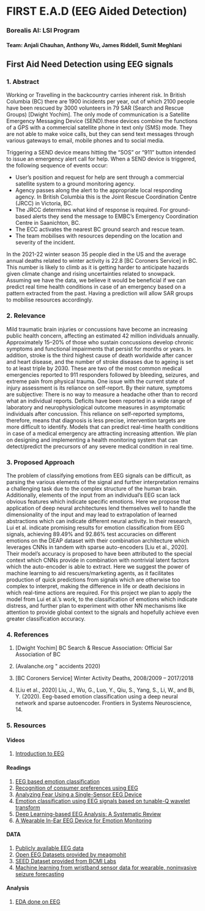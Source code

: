 # FIRST E.A.D (EEG Aided Detection)

### Borealis AI: LSI Program

#### Team: Anjali Chauhan, Anthony Wu, James Riddell, Sumit Meghlani

## First Aid Need Detection using EEG signals

### 1. Abstract

Working or Travelling in the backcountry carries inherent risk. In British Columbia (BC) there are 1900 incidents per year, out of which 2100 people have been rescued by 3000 volunteers in 79 SAR (Search and Rescue Groups) [Dwight Yochim]. The only mode of communication is a Satellite Emergency Messaging Device (SEND).these devices combine the functions of a GPS with a commercial satellite phone in text only (SMS) mode. They are not able to make voice calls, but they can send text messages through various gateways to email, mobile phones and to social media.
 
Triggering a SEND device means hitting the “SOS” or “911” button intended to issue an emergency alert call for help. When a SEND device is triggered, the following sequence of events occur:

- User’s position and request for help are sent through a commercial satellite system to a ground monitoring agency.
- Agency passes along the alert to the appropriate local responding agency. In British Columbia this is the Joint Rescue Coordination Centre (JRCC) in Victoria, BC.
- The JRCC determines what kind of response is required. For ground-based alerts they send the message to EMBC’s Emergency Coordination Centre in Saanichton, BC.
- The ECC activates the nearest BC ground search and rescue team.
- The team mobilises with resources depending on the location and severity of the incident.

In the 2021-22 winter season 35 people died in the US and the average annual deaths related to winter activity is 22.8 [BC Coroners Service] in BC. This number is likely to climb as it is getting harder to anticipate hazards given climate change and rising uncertainties related to snowpack. Assuming we have the data, we believe it would be beneficial if we can predict real time health conditions in case of an emergency based on a pattern extracted from the past. Having a prediction will allow SAR groups to mobilise resources accordingly.

### 2. Relevance

Mild traumatic brain injuries or concussions have become an increasing public health concern, affecting an estimated 42 million individuals annually. Approximately 15–20% of those who sustain concussions develop chronic symptoms and functional impairments that persist for months or years. 
In addition, stroke is the third highest cause of death worldwide after cancer and heart disease, and the number of stroke diseases due to ageing is set to at least triple by 2030. These are two of the most common medical emergencies reported to 911 responders followed by bleeding, seizures, and extreme pain from physical trauma. One issue with the current state of injury assessment is its reliance on self-report. By their nature, symptoms are subjective: There is no way to measure a headache other than to record what an individual reports. Deficits have been reported in a wide range of laboratory and neurophysiological outcome measures in asymptomatic individuals after concussion. This reliance on self-reported symptoms, therefore, means that diagnosis is less precise, intervention targets are more difficult to identify. Models that can predict real-time health conditions in case of a medical emergency are attracting increasing attention. We plan on designing and implementing a health monitoring system that can detect/predict the precursors of any severe medical condition in real time.

### 3. Proposed Approach

The problem of classifying emotions from EEG signals can be difficult, as parsing the various elements of the signal and further interpretation remains a challenging task due to the complex structure of the human brain. Additionally, elements of the input from an individual’s EEG scan lack obvious features which indicate specific emotions. Here we propose that application of deep neural architectures lend themselves well to handle the dimensionality of the input and may lead to extrapolation of learned abstractions which can indicate different neural activity. In their research, Lui et al. indicate promising results for emotion classification from EEG signals, achieving 89.49% and 92.86% test accuracies on different emotions on the DEAP dataset with their combination architecture which leverages CNNs in tandem with sparse auto-encoders [Liu et al., 2020]. Their model’s accuracy is proposed to have been attributed to the special context which CNNs provide in combination with nontrivial latent factors which the auto-encoder is able to extract. Here we suggest the power of machine learning to aid rescuers/marketing agents, as it facilitates production of quick predictions from signals which are otherwise too complex to interpret, making the difference in life or death decisions in which real-time actions are required. For this project we plan to apply the model from Lui et al.’s work, to the classification of emotions which indicate distress, and further plan to experiment with other NN mechanisms like attention to provide global context to the signals and hopefully achieve even greater classification accuracy.

### 4. References

1. [Dwight Yochim] BC Search & Rescue Association: Official Sar Association of BC

2. (Avalanche.org " accidents 2020)

3. [BC Coroners Service] Winter Activity Deaths, 2008/2009 – 2017/2018

4. [Liu et al., 2020] Liu, J., Wu, G., Luo, Y., Qiu, S., Yang, S., Li, W., and Bi, Y. (2020). Eeg-based emotion classification using a deep neural network and
sparse autoencoder. Frontiers in Systems Neuroscience, 14.


### 5. Resources

#### Videos
1. [Introduction to EEG](https://www.youtube.com/watch?fbclid=IwAR2JNrSRODGoz3uxln5Rlq5jai7g6lEXjYNqSpsdEryqPtOXjviWsBctqQ4&v=XMizSSOejg0&feature=youtu.be)

#### Readings
1. [EEG based emotion classification](https://www.frontiersin.org/articles/10.3389/fnsys.2020.00043/full)
2. [Recognition of consumer preferences using EEG](https://www.frontiersin.org/articles/10.3389/fnhum.2020.604639/full?fbclid=IwAR3EqkdBT7gsSLKSSrsvBzE71N8tpAFPLbu36EqSfDX_Nbr9nWq1YajRyuE)
3. [Analyzing Fear Using a Single-Sensor EEG Device](https://link.springer.com/chapter/10.1007/978-3-319-49616-0_8?fbclid=IwAR2bGLR9zEdBcK7PrsSA4ABnpkq5rZ80l9cE_nVnY1PRNQKuSVq_4lpwtjM)
4. [Emotion classification using EEG signals based on tunable-Q wavelet transform](https://www.researchgate.net/publication/329396567_Emotion_classification_using_EEG_signals_based_on_tunable-Q_wavelet_transform)
5. [Deep Learning-based EEG Analysis: A Systematic Review](https://iopscience.iop.org/article/10.1088/1741-2552/ab260c)
6. [A Wearable In-Ear EEG Device for Emotion Monitoring](https://www.mdpi.com/1424-8220/19/18/4014/htm)

#### DATA
1. [Publicly available EEG data](https://sccn.ucsd.edu/~arno/fam2data/publicly_available_EEG_data.html)
2. [Open EEG Datasets provided by meagmohit](https://github.com/meagmohit/EEG-Datasets)
3. [SEED Dataset provided from BCMI Labs](https://bcmi.sjtu.edu.cn/home/seed/index.html)
4. [Machine learning from wristband sensor data for wearable, noninvasive seizure forecasting](https://onlinelibrary.wiley.com/doi/10.1111/epi.16719)

#### Analysis
1. [EDA done on EEG](https://www.kaggle.com/code/ruslankl/eeg-data-analysis/notebook?fbclid=IwAR0grq6Wau_Pp5ZRiCMnyTgUoi2dh5V0sBOPC1ZQ9FYx6-vQ1Woi1bpLSRM)

